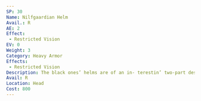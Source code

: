 ```yaml
---
SP: 30
Name: Nilfgaardian Helm
Avail.: R
AE: 2
Effect:
 - Restricted Vision
EV: 0
Weight: 3
Category: Heavy Armor
Effects:
 - Restricted Vision
Description: The black ones’ helms are of an in- terestin’ two-part design. First part’s a domed sallet helmet with a sec- tion cut out of the front, or a visor to see out of. Second part’s a bevor that protects the neck and juts up in front of the mouth and nose. To- gether it makes a pretty protective design.
Avail: R
Location: Head
Cost: 800
---
```

